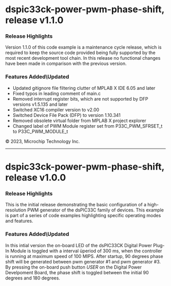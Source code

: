 # dspic33ck-power-pwm-phase-shift, release v1.1.0

### Release Highlights

Version 1.1.0 of this code example is a maintenance cycle release, which is required to keep the source code provided being fully supported by the most recent development tool chain. In this release no functional changes have been made in comparison with the previous version.

### Features Added\Updated

* Updated gitignore file filtering clutter of MPLAB X IDE 6.05 and later
* Fixed typos in leading comment of main.c
* Removed interrupt register bits, which are not supported by DFP versions v1.5.135 and later
* Switched XC16 compiler version to v2.00
* Switched Device File Pack (DFP) to version 1.10.341
* Removed obsolete virtual folder from MPLAB X project explorer
* Changed label of PWM Module register set from P33C_PWM_SFRSET_t to P33C_PWM_MODULE_t

&copy; 2023, Microchip Technology Inc.

---

# dspic33ck-power-pwm-phase-shift, release v1.0.0

### Release Highlights

This is the initial release demonstrating the basic configuration of a high-resolution PWM generator of the dsPIC33C family of devices.
This example is part of a series of code examples highlighting specific operating modes and features.

### Features Added\Updated

In this intial version the on-board LED of the dsPIC33CK Digital Power Plug-In Module is toggled with a interval üperiod of 300 ms, when the controller is running at maximum speed of 100 MIPS.
After startup, 90 degrees phase shift will be generated between pwm generator #1 and pwm generator #3. By pressing the on-board push button *USER* on the Digital Power Develpoment Board, the phase shift is toggled between the initial 90 degrees and 180 degrees.
